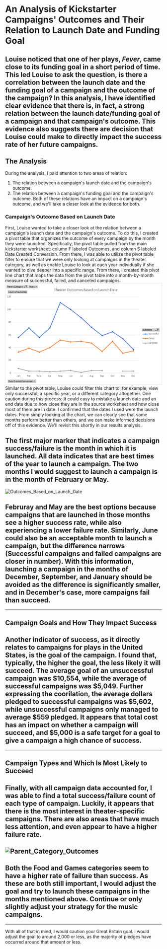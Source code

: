 # An Analysis of Kickstarter Campaigns' Outcomes and Their Relation to Launch Date and Funding Goal
Louise noticed that one of her plays, *Fever*, came close to its funding goal in a short period of time. This led Louise to ask the question, is there a correlation between the launch date and the funding goal of a campaign and the outcome of the campaign? In this analysis, I have identified clear evidence that there is, in fact, a strong relation between the launch date/funding goal of a campaign and that campaign's outcome. This evidence also suggests there are decision that Louise could make to directly impact the success rate of her future campaigns.
---
## The Analysis
During the analysis, I paid attention to two areas of relation:
  1. The relation between a campaign's launch date and the campaign's outcome.
  2. The relation between a campaign's funding goal and the campaign's outcome.
Both of these relations have an impact on a campaign's outcome, and we'll take a closer look at the evidence for both.

### Campaign's Outcome Based on Launch Date
First, Louise wanted to take a closer look at the relation between a campaign's launch date and the campaign's outcome. To do this, I created a pivot table that organizes the outcome of every campaign by the month they were launched. Specifically, the pivot table pulled from the main kickstarter worksheet: column F labeled Outcomes, and column S labeled Date Created Conversion. From there, I was able to utilize the pivot table filter to ensure that we were only looking at campaigns in the theater category, as well as enable Louise to look at each year individually if she wanted to dive deeper into a specific range. From there, I created this pivot line chart that maps the data from the pivot table into a month-by-month measure of successful, failed, and canceled campaigns.
![](resources/Theater_Outcomes_vs_Launch.png)
Similar to the pivot table, Louise could filter this chart to, for example, view only successful, a specific year, or a different category altogether. One caution during this process: It could easy to mistake a launch date and an end date due to how close they are in the source worksheet and how close most of them are in date. I confirmed that the dates I used were the launch dates. From simply looking at the chart, we can clearly see that some months perform better than others, and we can make informed decisions off of this evidence. We'll revisit this shortly in our results analysis.


The first major marker that indicates a campaign success/failure is the month in which it is launched. All data indicates that are best times of the year to launch a campaign. The two months I would suggest to launch a campaign is in the month of February or May.
---
![Outcomes_Based_on_Launch_Date](https://github/aencinas/kickstarter-analysis/assets/images/Outcomes_Based_on_Launch_Date.png)

Februray and May are the best options because campaigns that are launched in those months see a higher success rate, while also experiencing a lower failure rate. Similarly, June could also be an acceptable month to launch a campaign, but the difference narrows (Successful campaigns and failed campaigns are closer in number). With this information, launching a campaign in the months of December, September, and January should be avoided as the difference is significantly smaller, and in December's case, more campaigns fail than succeed.
---
---
## Campaign Goals and How They Impact Success
Another indicator of success, as it directly relates to campaigns for plays in the United States, is the goal of the campaign. I found that, typically, the higher the goal, the less likely it will succeed. The average goal of an unsuccessful campaign was $10,554, while the average of successful campaigns was $5,049. Further expressing the coorilation, the average dollars pledged to successful campaigns was $5,602, while unsuccessful campaigns only managed to average $559 pledged. It appears that total cost has an impact on whether a campaign will succeed, and $5,000 is a safe target for a goal to give a campaign a high chance of success.
---
---
## Campaign Types and Which Is Most Likely to Succeed
Finally, with all campaign data accounted for, I was able to find a total success/failure count of each type of campaign. Luckily, it appears that there is the most interest in theater-specific campaigns. There are also areas that have much less attention, and even appear to have a higher failure rate. 
---
![Parent_Category_Outcomes](/assets/images/Parent_Category_Outcomes.png)
---
Both the Food and Games categories seem to have a higher rate of failure than success. As these are both still important, I would adjust the goal and try to launch these campaigns in the months mentioned above. Continue or only slightly adjust your strategy for the music campaigns.
---
---
With all of that in mind, I would caution your Great Britain goal. I would adjust the goal to around 2,000 or less, as the majority of pledges have occurred around that amount or less.
